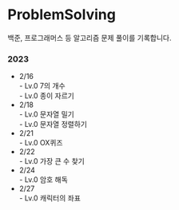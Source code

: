 # ProblemSolving

백준, 프로그래머스 등 알고리즘 문제 풀이를 기록합니다.

### 2023
* 2/16  
       - Lv.0 7의 개수  
       - Lv.0 종이 자르기  
* 2/18  
       - Lv.0 문자열 밀기  
       - Lv.0 문자열 정렬하기
* 2/21  
       - Lv.0 OX퀴즈
* 2/22  
       - Lv.0 가장 큰 수 찾기
* 2/24  
       - Lv.0 암호 해독
* 2/27  
       - Lv.0 캐릭터의 좌표
